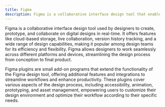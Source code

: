 ```yaml
---
title: Figma
description: Figma is a collaborative interface design tool that enables real-time creation, prototyping, and collaboration among design teams, offering cloud-based storage and a wide range of design capabilities.
---
```


Figma is a collaborative interface design tool used by designers to create, prototype, and collaborate on digital designs in real-time. It offers features like cloud-based storage, live collaboration, version history tracking, and a wide range of design capabilities, making it popular among design teams for its efficiency and flexibility. Figma allows designers to work seamlessly across different platforms and devices, streamlining the design process from conception to final product.

Figma plugins are small add-on programs that extend the functionality of the Figma design tool, offering additional features and integrations to streamline workflows and enhance productivity. These plugins cover various aspects of the design process, including accessibility, animation, prototyping, and asset management, empowering users to customize their design environment and optimize their workflow according to their specific needs.
